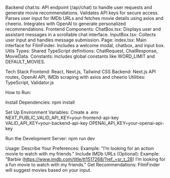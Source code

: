 Backend
    chat.ts:
        API endpoint (/api/chat) to handle user requests and generate movie recommendations.
        Validates API keys for secure access.
        Parses user input for IMDb URLs and fetches movie details using axios and cheerio.
        Integrates with OpenAI to generate personalized recommendations.
Frontend
    Components:
        ChatBox.tsx: Displays user and assistant messages in a scrollable chat interface.
        InputBox.tsx: Collects user input and handles message submission.
    Page:
        index.tsx:
            Main interface for FilmFinder.
            Includes a welcome modal, chatbox, and input box.
Utils
    Types: Shared TypeScript definitions: ChatRequest, ChatResponse, MovieData.
    Constants: Includes global constants like WORD_LIMIT and DEFAULT_MOVIES.

Tech Stack
    Frontend: React, Next.js, Tailwind CSS
    Backend: Next.js API routes, OpenAI API, IMDb scraping with axios and cheerio
    Utilities: TypeScript, Validator.js

How to Run:

Install Dependencies:
    npm install

Set Up Environment Variables: Create a .env
    NEXT_PUBLIC_VALID_API_KEY=your-frontend-api-key
    VALID_API_KEY=your-backend-api-key
    OPENAI_API_KEY=your-openai-api-key

Run the Development Server:
    npm run dev

Usage:
Describe Your Preferences:
    Example: "I’m looking for an action movie to watch with my friends."
Include IMDb URLs (Optional):
    Example: "Barbie (https://www.imdb.com/title/tt1517268/?ref_=sr_t_28) I’m looking for a fun movie to watch with my friends."
Get Recommendations:
    FilmFinder will suggest movies based on your input.




